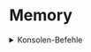# Memory


<details>
<summary>Konsolen-Befehle</summary>
  > "ng serve" um zu hosten.<br>
  > "ng graph" um Diagramm anzuzeigen.<br>
  > "ng build um zu builden dann in index.html href einfügen: href="https://lugraff.github.io/memory/"<br>
  > "ng component-test "lib oder app"" um zu testen.<br>
  > "ng component-test "lib oder app" --watch" um mit GUI zu testen<br>
  > "npm outdated" um veraltete Versionen anzuzeigen.<br>
  > "ng update" um Versionen zu updaten. https://www.npmjs.com/package/npm-check-updates <br>
  > "ncu -i" um veraltete Versionen anzuzeigen und upzudaten.<br>
  > "ng run-many --target=lint" um ganzes Projekt zu linten.<br>
  > "npx prettier" format all files<br>
</details>
